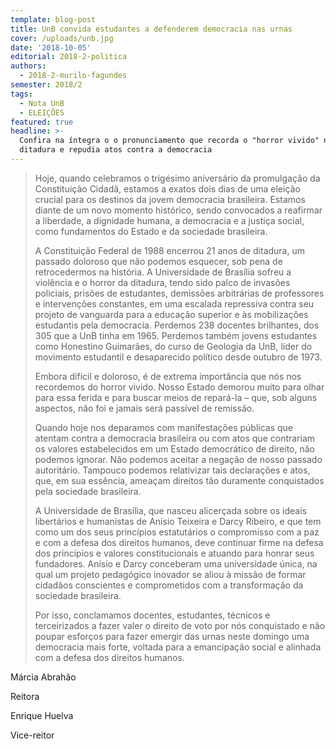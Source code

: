 ```yaml
---
template: blog-post
title: UnB convida estudantes a defenderem democracia nas urnas
cover: /uploads/unb.jpg
date: '2018-10-05'
editorial: 2018-2-politica
authors:
  - 2018-2-murilo-fagundes
semester: 2018/2
tags:
  - Nota UnB
  - ELEIÇÕES
featured: true
headline: >-
  Confira na íntegra o o pronunciamento que recorda o "horror vivido" na
  ditadura e repudia atos contra a democracia
---
```

> Hoje, quando celebramos o trigésimo aniversário da promulgação da Constituição Cidadã, estamos a exatos dois dias de uma eleição crucial para os destinos da jovem democracia brasileira. Estamos diante de um novo momento histórico, sendo convocados a reafirmar a liberdade, a dignidade humana, a democracia e a justiça social, como fundamentos do Estado e da sociedade brasileira.
>
>
>
> A Constituição Federal de 1988 encerrou 21 anos de ditadura, um passado doloroso que não podemos esquecer, sob pena de retrocedermos na história. A Universidade de Brasília sofreu a violência e o horror da ditadura, tendo sido palco de invasões policiais, prisões de estudantes, demissões arbitrárias de professores e intervenções constantes, em uma escalada repressiva contra seu projeto de vanguarda para a educação superior e às mobilizações estudantis pela democracia. Perdemos 238 docentes brilhantes, dos 305 que a UnB tinha em 1965. Perdemos também jovens estudantes como Honestino Guimarães, do curso de Geologia da UnB, líder do movimento estudantil e desaparecido político desde outubro de 1973.
>
>
>
> Embora difícil e doloroso, é de extrema importância que nós nos recordemos do horror vivido. Nosso Estado demorou muito para olhar para essa ferida e para buscar meios de repará-la – que, sob alguns aspectos, não foi e jamais será passível de remissão.
>
>
>
> Quando hoje nos deparamos com manifestações públicas que atentam contra a democracia brasileira ou com atos que contrariam os valores estabelecidos em um Estado democrático de direito, não podemos ignorar. Não podemos aceitar a negação de nosso passado autoritário. Tampouco podemos relativizar tais declarações e atos, que, em sua essência, ameaçam direitos tão duramente conquistados pela sociedade brasileira.
>
>
>
> A Universidade de Brasília, que nasceu alicerçada sobre os ideais libertários e humanistas de Anísio Teixeira e Darcy Ribeiro, e que tem como um dos seus princípios estatutários o compromisso com a paz e com a defesa dos direitos humanos, deve continuar firme na defesa dos princípios e valores constitucionais e atuando para honrar seus fundadores. Anísio e Darcy conceberam uma universidade única, na qual um projeto pedagógico inovador se aliou à missão de formar cidadãos conscientes e comprometidos com a transformação da sociedade brasileira.
>
>
>
> Por isso, conclamamos docentes, estudantes, técnicos e terceirizados a fazer valer o direito de voto por nós conquistado e não poupar esforços para fazer emergir das urnas neste domingo uma democracia mais forte, voltada para a emancipação social e alinhada com a defesa dos direitos humanos.



Márcia Abrahão

Reitora



Enrique Huelva

Vice-reitor
